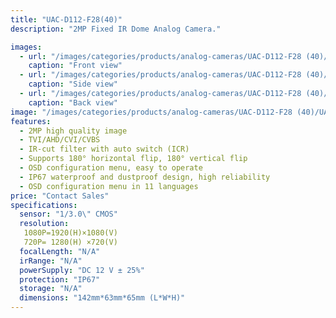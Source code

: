 ```yaml
---
title: "UAC-D112-F28(40)"
description: "2MP Fixed IR Dome Analog Camera."

images:
  - url: "/images/categories/products/analog-cameras/UAC-D112-F28 (40)/UAC-D112-F28 (40).png"
    caption: "Front view"
  - url: "/images/categories/products/analog-cameras/UAC-D112-F28 (40)/UAC-D112-F28 (40)1.png"
    caption: "Side view"
  - url: "/images/categories/products/analog-cameras/UAC-D112-F28 (40)/UAC-D112-F28 (40)2.png"
    caption: "Back view"
image: "/images/categories/products/analog-cameras/UAC-D112-F28 (40)/UAC-D112-F28 (40)2.png"
features:
  - 2MP high quality image
  - TVI/AHD/CVI/CVBS
  - IR-cut filter with auto switch (ICR)
  - Supports 180° horizontal flip, 180° vertical flip
  - OSD configuration menu, easy to operate
  - IP67 waterproof and dustproof design, high reliability
  - OSD configuration menu in 11 languages
price: "Contact Sales"
specifications:
  sensor: "1/3.0\" CMOS"
  resolution: 
   1080P=1920(H)×1080(V)
   720P= 1280(H) ×720(V)
  focalLength: "N/A"
  irRange: "N/A"
  powerSupply: "DC 12 V ± 25%"
  protection: "IP67"
  storage: "N/A"
  dimensions: "142mm*63mm*65mm (L*W*H)"
---
```

